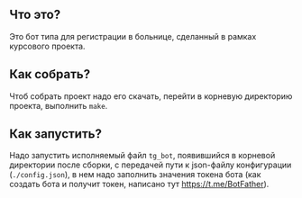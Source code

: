 ## Что это?
Это бот типа для регистрации в больнице, сделанный в рамках курсового проекта.

## Как собрать?
Чтоб собрать проект надо его скачать, перейти в корневую директорию проекта, выполнить `make`.

## Как запустить?
Надо запустить исполняемый файл `tg_bot`, появившийся в корневой директории после сборки, с передачей пути к json-файлу конфигурации (`./config.json`), в нем надо заполнить значения токена бота (как создать бота и получит токен, написано тут https://t.me/BotFather).